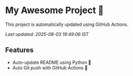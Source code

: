 # My Awesome Project 🚀

This project is automatically updated using GitHub Actions.

_Last updated: 2025-08-03 19:49:06 IST_

## Features
- Auto-update README using Python 🐍
- Auto Git push with GitHub Actions 🤖
